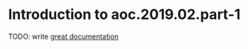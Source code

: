 # Introduction to aoc.2019.02.part-1

TODO: write [great documentation](http://jacobian.org/writing/what-to-write/)

